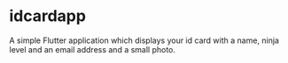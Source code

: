 # idcardapp

A simple Flutter application which displays your id card with a name, ninja level and an email address and a small photo.
